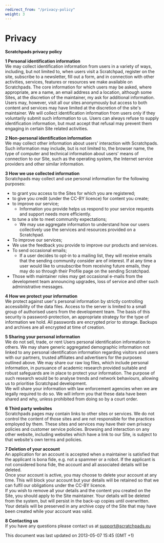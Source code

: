 ```yaml
---
redirect_from: "/privacy-policy"
weight: 3
---
```


# Privacy

**Scratchpads privacy policy**

**1 Personal identification information**<br> We may collect identification
information from users in a variety of ways, including, but not limited to, when
users visit a Scratchpad, register on the site, subscribe to a newsletter, fill
out a form, and in connection with other activities, services, features or
resources we make available on Scratchpads. The core information for which users
may be asked, where appropriate, are a name, an email address and a location,
although some Sites, at the discretion of the maintainer, my ask for additional
information. Users may, however, visit all our sites anonymously but access to
both content and services may have limited at the discretion of the site's
maintainer. We will collect identification information from users only if they
voluntarily submit such information to us. Users can always refuse to supply
identification information, but must accept that refusal may prevent them
engaging in certain Site related activities.

**2 Non-personal identification information**<br> We may collect other
information about users' interaction with Scratchpads. Such information may
include, but is not limited to, the browser name, the type of computer and
technical information about users' means of connection to our Site, such as the
operating system, the Internet service providers and other similar information.

**3 How we use collected information**<br> Scratchpads may collect and use
personal information for the following purposes:
 - to grant you access to
the Sites for which you are registered;
 - to give you credit (under the
CC-BY licence) for content you create;
 - to improve our service;
   - Information you provide helps us respond to your service requests and support
needs more efficiently.
 - to tune a site to meet community expectations;
   - We may use aggregate information to understand how our users collectively use
the services and resources provided on a Scratchpad.
 - To improve our
services;
  - We use the feedback you provide to improve our products and
services.
 - To send occasional emails;
   - If a user decides to opt-in to
a mailing list, they will receive emails that the sending community consider are
of interest. If at any time a user would like to unsubscribe from receiving
future emails, they may do so through their Profile page on the sending
Scratchpad.
  - Those with maintainer roles may get occasional e-mails from
the development team announcing upgrades, loss of service and other such
administrative messages.

**4 How we protect your information**<br> We protect against user's personal
information by strictly controlling accessibility of the data files. Access to
the server is limited to a small group of authorised users from the development
team. The basis of this security is password-protection, an appropriate strategy
for the type of information we hold. All passwords are encrypted prior to
storage. Backups and archives are all encrypted at time of creation.

**5 Sharing your personal information**<br> We do not sell, trade, or rent Users
personal identification information to others. We may share generic aggregated
demographic information not linked to any personal identification information
regarding visitors and users with our partners, trusted affiliates and
advertisers for the purposes outlined above. We may share our raw log files,
which include personal information, in pursuance of academic research provided
suitable and robust safeguards are in place to protect your information. The
purpose of such research would be to analyse trends and network behaviours,
allowing us to prioritise Scratchpad development.<br> We will share your
information with law enforcement agencies when we are legally required to do so.
We will inform you that these data have been shared and why, unless prohibited
from doing so by a court order.

**6 Third party websites**<br> Scratchpads pages may contain links to other
sites or services. We do not control the content of those sites and are not
responsible for the practices employed by them. These sites and services may
have their own privacy policies and customer service policies. Browsing and
interaction on any other website, including websites which have a link to our
Site, is subject to that website's own terms and policies.

**7 Deletion of your account**<br> An application for an account is accepted
when a maintainer is satisfied that the applicant is bona fide, e.g. not a
spammer or a robot. If the applicant is not considered bona fide, the account
and all associated details will be deleted.<br> Once your account is active, you
may choose to delete your account at any time. This will block your account but
your details will be retained so that we can fulfil our obligations under the
CC-BY licence.<br> If you wish to remove all your details and the content you
created on the Site, you should apply to the Site maintainer. Your details will
be deleted from the system, but will persist in the back-up copies until
overwritten. Your details will be preserved in any archive copy of the Site that
may have been created while your account was valid.

**8 Contacting us**<br> If you have any questions please contact us at
[support@scratchpads.eu](mailto:support@scratchpads.eu)

This document was last updated on 2013-05-07 15:45 (GMT +1)
